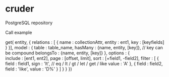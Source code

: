 # cruder

PostgreSQL repository

Call example

get(
  entity,
  {
    relations : [
      {
        name : collectionAttr,
        entity : ent1,
        key : [keyfields]
      }
    }],
    model : {
      table : table_name,
      hasMany : {name, entity, [key]}, // key can be compound
      belongsTo : {name, entity, [key]}
    },
    options : {    
      include : [ent1, ent2],
      page : [offset, limit],
      sort : [+field1, -field2],
      filter : [
        {
          field : field1,
          sign : 'lt',  // eq / lt / gt / let / get / like
          value : 'A'
        }, {
          field : field2,
          field : 'like',
          value : 'D%'
        }
      ]
    }
  }
})
